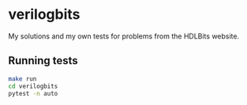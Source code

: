 # verilogbits
My solutions and my own tests for problems from the HDLBits website.

## Running tests
```bash
make run
cd verilogbits
pytest -n auto
```